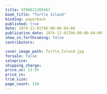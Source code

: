 ```yaml
---
title: 9780811205467
book_title: "Turtle Island"
binding: paperback
published: true
date: 1974-11-01T06:00:00-04:00
publication_date: 1974-11-01T06:00:00-04:00
show_in_forthcoming: false
contributors:

cover_image_path: Turtle_Island.jpg
forsale: false
saleprice:
shipping_charge:
price_us: 13.95
price_cn:
trim_size:
page_count: 128
---
```


